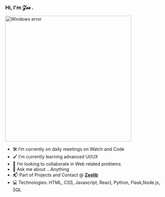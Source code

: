 ### Hi, I'm 𝓩𝓮𝓮 . 
<img src="https://media.giphy.com/media/hv5AEBpH3ZyNoRnABG/giphy.gif" alt="Windows error" width="400">


- :hammer_and_wrench: I’m currently on daily meetings on Watch and Code
- :paintbrush: I’m currently learning advanced UI/UX
- 👯 I’m looking to collaborate in Web related problems
- 💬 Ask me about ...Anything
- :mailbox_with_mail: Part of Projects and Contact @  [**Zeelib**](https://zeelib.com)
- :computer: Technologies: HTML, CSS, Javascript, React, Python, Flask,Node.js, SQL 
